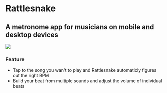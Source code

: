 # Rattlesnake
## A metronome app for musicians on mobile and desktop devices

![](https://i.imgur.com/5kfuFR8.png)

### Feature
- Tap to the song you wan't to play and Rattlesnake automaticly figures out the right BPM
- Build your beat from multiple sounds and adjust the volume of individual beats
